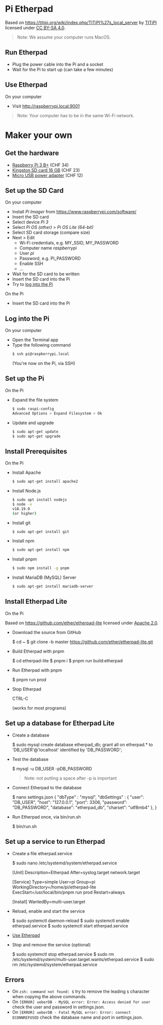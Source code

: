 # Pi Etherpad

Based on https://titipi.org/wiki/index.php/TITiPI%27s_local_server by [TITiPI](https://titipi.org/) licensed under [CC BY-SA 4.0](https://creativecommons.org/licenses/by-sa/4.0/).

> Note: We assume your computer runs MacOS.

## Run Etherpad
- Plug the power cable into the Pi and a socket
- Wait for the Pi to start up (can take a few minutes)

## Use Etherpad
On your computer

- Visit http://raspberrypi.local:9001

> Note: Your computer has to be in the same Wi-Fi network.

# Maker your own
## Get the hardware
- [Raspberry Pi 3 B+](https://www.pi-shop.ch/raspberry-pi-3-model-b) (CHF 34)
- [Kingston SD card 16 GB](https://www.pi-shop.ch/kingston-microsdhc-karte-industrial-uhs-i-16-gb) (CHF 23)
- [Micro USB power adapter](https://www.pi-shop.ch/raspberry-pi-12-5w-micro-usb-power-supply-2255) (CHF 12)

## Set up the SD Card
On your computer

- Install _Pi Imager_ from https://www.raspberrypi.com/software/
- Insert the SD card
- Select device _Pi 3_
- Select _Pi OS (other)_ > _Pi OS Lite (64-bit)_
- Select SD card storage (compare size)
- Next > Edit
    - Wi-Fi credentials, e.g. MY_SSID, MY_PASSWORD
    - Computer name _raspberrypi_
    - User _pi_
    - Password, e.g. PI_PASSWORD
    - Enable SSH
    - ...
- Wait for the SD card to be written
- Insert the SD card into the Pi
- Try to [log into the Pi](#log-into-the-pi)

On the Pi

- Insert the SD card into the Pi

## Log into the Pi
On your computer

- Open the Terminal app
- Type the following command
    ```bash
	$ ssh pi@raspberrypi.local
    ```
    (You're now on the Pi, via SSH)

## Set up the Pi
On the Pi

- Expand the file system
    ```bash
    $ sudo raspi-config
    Advanced Options > Expand Filesystem > Ok
    ```
- Update and upgrade
    ```bash
    $ sudo apt-get update
    $ sudo apt-get upgrade
    ```

## Install Prerequisites
On the Pi

- Install Apache
    ```bash
    $ sudo apt-get install apache2
    ```
- Install Node.js
    ```bash
    $ sudo apt install nodejs
    $ node -v
    v18.19.0
    (or higher)
    ```
- Install git
    ```bash
    $ sudo apt-get install git
    ```
- Install npm
    ```bash
    $ sudo apt-get install npm
    ```
- Install pnpm
    ```bash
    $ sudo npm install -g pnpm
    ```
- Install MariaDB (MySQL) Server
    ```bash
    $ sudo apt-get install mariadb-server
    ```

## Install Etherpad Lite
On the Pi

Based on https://github.com/ether/etherpad-lite licensed under [Apache 2.0](https://www.apache.org/licenses/LICENSE-2.0.txt).

- Download the source from GitHub

	$ cd ~
	$ git clone -b master https://github.com/ether/etherpad-lite.git

- Build Etherpad with pnpm

	$ cd etherpad-lite
	$ pnpm i
	$ pnpm run build:etherpad

- Run Etherpad with pnpm

	$ pnpm run prod

- Stop Etherpad

	CTRL-C

	(works for most programs)

## Set up a database for Etherpad Lite

- Create a database

	$ sudo mysql
	create database etherpad_db;
	grant all on etherpad.* to 'DB_USER'@'localhost' identified by 'DB_PASSWORD';

- Test the database

	$ mysql -u DB_USER -pDB_PASSWORD

	> Note: not putting a space after -p is important

- Connect Etherpad to the database

	$ nano settings.json
	{
	  "dbType" : "mysql",
	  "dbSettings" : {
	    "user":     "DB_USER",
	    "host":     "127.0.0.1",
	    "port":     3306,
	    "password": "DB_PASSWORD",
	    "database": "etherpad_db",
	    "charset":  "utf8mb4"
	  },
	}

- Run Etherpad once, via bin/run.sh

	$ bin/run.sh

## Set up a service to run Etherpad

- Create a file etherpad.service

	$ sudo nano /etc/systemd/system/etherpad.service

	[Unit]
	Description=Etherpad
	After=syslog.target network.target

	[Service]
	Type=simple
	User=pi
	Group=pi
	WorkingDirectory=/home/pi/etherpad-lite
	ExecStart=/usr/local/bin/pnpm run prod
	Restart=always

	[Install]
	WantedBy=multi-user.target

- Reload, enable and start the service

	$ sudo systemctl daemon-reload
	$ sudo systemctl enable etherpad.service
	$ sudo systemctl start etherpad.service

- [Use Etherpad](#use-etherpad)

- Stop and remove the service (optional)

	$ sudo systemctl stop etherpad.service
	$ sudo rm /etc/systemd/system/multi-user.target.wants/etherpad.service
	$ sudo rm /etc/systemd/system/etherpad.service

## Errors
- On `zsh: command not found: $` try to remove the leading `$` character when copying the above commands.
- On `[ERROR] ueberDB - MySQL error: Error: Access denied for user` check the user and password in settings.json.
- On `[ERROR] ueberDB - Fatal MySQL error: Error: connect ECONNREFUSED` check the database name and port in settings.json.
